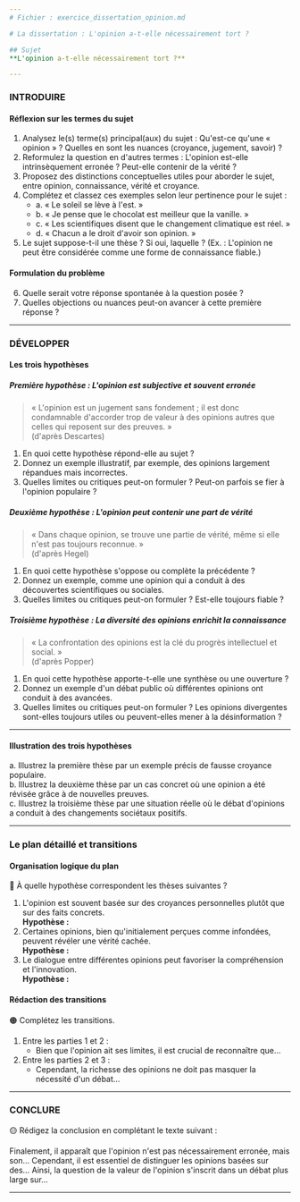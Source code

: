 ```yaml
---
# Fichier : exercice_dissertation_opinion.md

# La dissertation : L'opinion a-t-elle nécessairement tort ?

## Sujet
**L'opinion a-t-elle nécessairement tort ?**

---
```


### INTRODUIRE

#### Réflexion sur les termes du sujet

1. Analysez le(s) terme(s) principal(aux) du sujet : Qu'est-ce qu'une « opinion » ? Quelles en sont les nuances (croyance, jugement, savoir) ?
2. Reformulez la question en d'autres termes : L'opinion est-elle intrinsèquement erronée ? Peut-elle contenir de la vérité ?
3. Proposez des distinctions conceptuelles utiles pour aborder le sujet, entre opinion, connaissance, vérité et croyance.
4. Complétez et classez ces exemples selon leur pertinence pour le sujet : 
   - a. « Le soleil se lève à l'est. »  
   - b. « Je pense que le chocolat est meilleur que la vanille. »  
   - c. « Les scientifiques disent que le changement climatique est réel. »  
   - d. « Chacun a le droit d'avoir son opinion. »
5. Le sujet suppose-t-il une thèse ? Si oui, laquelle ? (Ex. : L'opinion ne peut être considérée comme une forme de connaissance fiable.)

#### Formulation du problème

6. Quelle serait votre réponse spontanée à la question posée ? 
7. Quelles objections ou nuances peut-on avancer à cette première réponse ?

---

### DÉVELOPPER

#### Les trois hypothèses

##### Première hypothèse : L'opinion est subjective et souvent erronée

> « L'opinion est un jugement sans fondement ; il est donc condamnable d'accorder trop de valeur à des opinions autres que celles qui reposent sur des preuves. »  
> (d'après Descartes)

1. En quoi cette hypothèse répond-elle au sujet ? 
2. Donnez un exemple illustratif, par exemple, des opinions largement répandues mais incorrectes.
3. Quelles limites ou critiques peut-on formuler ? Peut-on parfois se fier à l'opinion populaire ?

##### Deuxième hypothèse : L'opinion peut contenir une part de vérité

> « Dans chaque opinion, se trouve une partie de vérité, même si elle n'est pas toujours reconnue. »  
> (d'après Hegel)

1. En quoi cette hypothèse s'oppose ou complète la précédente ? 
2. Donnez un exemple, comme une opinion qui a conduit à des découvertes scientifiques ou sociales.
3. Quelles limites ou critiques peut-on formuler ? Est-elle toujours fiable ?

##### Troisième hypothèse : La diversité des opinions enrichit la connaissance

> « La confrontation des opinions est la clé du progrès intellectuel et social. »  
> (d'après Popper)

1. En quoi cette hypothèse apporte-t-elle une synthèse ou une ouverture ? 
2. Donnez un exemple d'un débat public où différentes opinions ont conduit à des avancées.
3. Quelles limites ou critiques peut-on formuler ? Les opinions divergentes sont-elles toujours utiles ou peuvent-elles mener à la désinformation ?

---

#### Illustration des trois hypothèses

a. Illustrez la première thèse par un exemple précis de fausse croyance populaire.  
b. Illustrez la deuxième thèse par un cas concret où une opinion a été révisée grâce à de nouvelles preuves.  
c. Illustrez la troisième thèse par une situation réelle où le débat d'opinions a conduit à des changements sociétaux positifs.

---

### Le plan détaillé et transitions

#### Organisation logique du plan

🔴 À quelle hypothèse correspondent les thèses suivantes ?

1. L'opinion est souvent basée sur des croyances personnelles plutôt que sur des faits concrets.  
   **Hypothèse :**
2. Certaines opinions, bien qu'initialement perçues comme infondées, peuvent révéler une vérité cachée.  
   **Hypothèse :**
3. Le dialogue entre différentes opinions peut favoriser la compréhension et l'innovation.  
   **Hypothèse :**

#### Rédaction des transitions

🟠 Complétez les transitions.

1. Entre les parties 1 et 2 :  
   - Bien que l'opinion ait ses limites, il est crucial de reconnaître que…
2. Entre les parties 2 et 3 :  
   - Cependant, la richesse des opinions ne doit pas masquer la nécessité d'un débat…

---

### CONCLURE

🟡 Rédigez la conclusion en complétant le texte suivant :

Finalement, il apparaît que l'opinion n'est pas nécessairement erronée, mais son…
Cependant, il est essentiel de distinguer les opinions basées sur des… 
Ainsi, la question de la valeur de l'opinion s'inscrit dans un débat plus large sur…

---